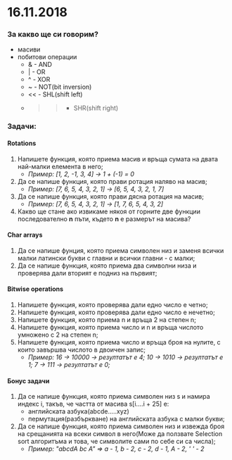 # 16.11.2018

### За какво ще си говорим?
* масиви
* побитови операции
    - & - AND
    - | - OR
    - ^ - XOR
    - ~ - NOT(bit inversion)
    - << - SHL(shift left)
    - >> - SHR(shift right)

### Задачи:

#### Rotations
1. Напишете функция, която приема масив и връща сумата на двата най-малки елемента в него;
    - *Пример: [1, 2, -1, 3, 4] -> 1 + (-1) = 0*
2. Да се напише функция, която прави ротация наляво на масив;
    - *Пример: [7, 6, 5, 4, 3, 2, 1] -> [6, 5, 4, 3, 2, 1, 7]*
3. Да се напише функция, която прави дясна ротация на масив;
    - *Пример: [7, 6, 5, 4, 3, 2, 1] -> [1, 7, 6, 5, 4, 3, 2]*
4. Какво ще стане ако извикаме някоя от горните две функции последователно **n** пъти, където **n** e размерът на масива?

#### Char arrays
1. Да се напише фунция, която приема символен низ и заменя всички малки латински букви с главни и всички главни - с малки;
2. Да се напише функция, която приема два символни низа и проверява дали вторият е подниз на първият;

#### Bitwise operations
1. Напишете функция, която проверява дали едно число е четно;
2. Напишете функция, която проверява дали едно число е нечетно;
3. Напишете функция, която приема n и връща 2 на степен n;
4. Напишете функция, която приема число и n и връща числото умножено с 2 на степен n;
5. Напишете функция, която приема число и връща броя на нулите, с които завършва числото в двоичен запис;
    -   *Пример: 16 -> 10000 -> резултатът е 4; 10 -> 1010 -> резултатът е 1; 7 -> 111 -> резултатът е 0;*

#### Бонус задачи
1. Да се напише функция, която приема символен низ s и намира индекс i, такъв, че частта от масива s[i....i + 25] е:
    - английската азбука(abcde.....xyz)
    - пермутация(разбъркване) на английската азбука с малки букви;
2. Да се напише функция, която приема символен низ и извежда броя на срещанията на всеки символ в него(Може да ползвате Selection sort алгоритъма и това, че символите сами по себе си са числа);
    - *Пример: "abcdA bc A" => a - 1, b - 2, c - 2, d - 1, A - 2, ' ' - 2*
